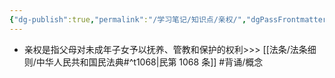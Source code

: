 ```yaml
---
{"dg-publish":true,"permalink":"/学习笔记/知识点/亲权/","dgPassFrontmatter":true}
---
```


- 亲权是指父母对未成年子女予以抚养、管教和保护的权利>>> [[法条/法条细则/中华人民共和国民法典#^t1068\|民第 1068 条]] #背诵/概念 